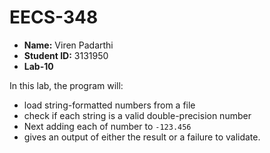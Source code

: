 # EECS-348
- **Name:** Viren Padarthi  
- **Student ID:** 3131950
- **Lab-10** 

In this lab, the program will:
- load string-formatted numbers from a file
- check if each string is a valid double-precision number
- Next adding each of number to `-123.456` 
- gives an output of either the result or a failure to validate.
